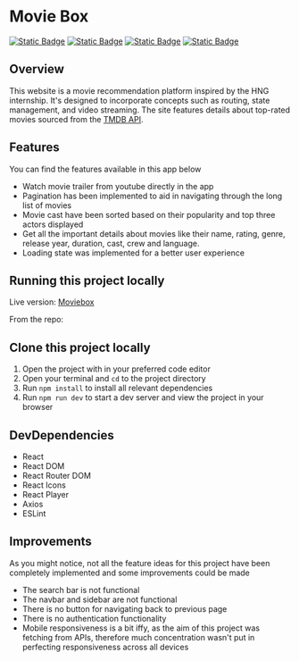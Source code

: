 # **Movie Box**

[![Static Badge](https://img.shields.io/badge/react-black?style=for-the-badge&logo=react&logoColor=blue&logoSize=auto&link=https%3A%2F%2Freact.dev%2F)](https://react.dev/)
[![Static Badge](https://img.shields.io/badge/react%20router-red?style=for-the-badge&logo=react%20router&logoColor=black&logoSize=auto&link=https%3A%2F%2Freactrouter.com%2Fen%2Fmain)](https://reactrouter.com/)
[![Static Badge](https://img.shields.io/badge/axios-blue?style=for-the-badge&logo=axios&link=https%3A%2F%2Faxios-http.com%2Fdocs%2Fintro)](https://axios-http.com/docs/intro)
[![Static Badge](https://img.shields.io/badge/tmdb_api-grey?style=for-the-badge&logo=the%20movie%20database&logoColor=white&logoSize=auto&link=https%3A%2F%2Fdeveloper.themoviedb.org%2Freference%2Fintro%2Fgetting-started)](https://developer.themoviedb.org/reference/intro/getting-started)



## **Overview**
This website is a movie recommendation platform inspired by the HNG internship. It's designed to incorporate concepts such as routing, state management, and video streaming. The site features details about top-rated movies sourced from the [TMDB API](https://www.themoviedb.org/).

## **Features**
 You can find the features available in this app below
- Watch movie trailer from youtube directly in the app
- Pagination has been implemented to aid in navigating through the long list of movies
- Movie cast have been sorted based on their popularity and top three actors displayed
- Get all the important details about movies like their name, rating, genre, release year, duration, cast, crew and language.
- Loading state was implemented for a better user experience
 
## **Running this project locally**
Live version: [Moviebox](https://movie-box-gules-one.vercel.app/)

From the repo:

## **Clone this project locally**
1. Open the project with in your preferred code editor
2. Open your terminal and `cd` to the project directory
3. Run `npm install` to install all relevant dependencies
4. Run `npm run dev` to start a dev server and view the project in your browser

## **DevDependencies**
- React
- React DOM
- React Router DOM
- React Icons
- React Player
- Axios
- ESLint

## **Improvements**
As you might notice, not all the feature ideas for this project have been completely implemented and some improvements could be made
- The search bar is not functional
- The navbar and sidebar are not functional
- There is no button for navigating back to previous page
- There is no authentication functionality
- Mobile responsiveness is a bit iffy, as the aim of this project was fetching from APIs, therefore much concentration wasn't put in perfecting responsiveness across all devices
